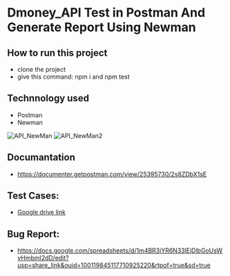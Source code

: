# Dmoney_API Test in Postman And Generate Report Using Newman

## How to run this project
- clone the project
- give this command:  npm  i  and  npm test

## Technnology used
- Postman
- Newman

![API_NewMan](https://user-images.githubusercontent.com/28690228/214348843-b2851868-7c70-46df-9370-6e104ed255b5.png)
![API_NewMan2](https://user-images.githubusercontent.com/28690228/214348861-0f4a627f-8114-4a0e-8fd8-f68e4f3b9926.png)


## Documantation
 - https://documenter.getpostman.com/view/25395730/2s8ZDbX1sE
 
## Test Cases:
- [Google drive link](https://docs.google.com/spreadsheets/d/1WvKZe_UNduP8C44cVpNdVmLjLLCePUnh/edit?usp=share_link&ouid=100119845117710925220&rtpof=true&sd=true)

## Bug Report:
- https://docs.google.com/spreadsheets/d/1m4BR3iYR6N33lEjDlbGoUsWvHmbmI2dD/edit?usp=share_link&ouid=100119845117710925220&rtpof=true&sd=true
